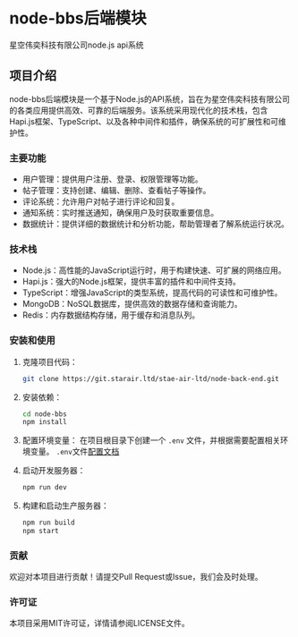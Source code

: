 # node-bbs后端模块

星空伟奕科技有限公司node.js api系统

## 项目介绍

node-bbs后端模块是一个基于Node.js的API系统，旨在为星空伟奕科技有限公司的各类应用提供高效、可靠的后端服务。该系统采用现代化的技术栈，包含Hapi.js框架、TypeScript、以及各种中间件和插件，确保系统的可扩展性和可维护性。

### 主要功能

- 用户管理：提供用户注册、登录、权限管理等功能。
- 帖子管理：支持创建、编辑、删除、查看帖子等操作。
- 评论系统：允许用户对帖子进行评论和回复。
- 通知系统：实时推送通知，确保用户及时获取重要信息。
- 数据统计：提供详细的数据统计和分析功能，帮助管理者了解系统运行状况。

### 技术栈

- Node.js：高性能的JavaScript运行时，用于构建快速、可扩展的网络应用。
- Hapi.js：强大的Node.js框架，提供丰富的插件和中间件支持。
- TypeScript：增强JavaScript的类型系统，提高代码的可读性和可维护性。
- MongoDB：NoSQL数据库，提供高效的数据存储和查询能力。
- Redis：内存数据结构存储，用于缓存和消息队列。

### 安装和使用

1. 克隆项目代码：
    ```sh
    git clone https://git.starair.ltd/stae-air-ltd/node-back-end.git
    ```

2. 安装依赖：
    ```sh
    cd node-bbs
    npm install
    ```

3. 配置环境变量：
    在项目根目录下创建一个 `.env` 文件，并根据需要配置相关环境变量。
    `.env`文件[配置文档](https://docs.starair.ltd/docs/api/compoents/config/) 

4. 启动开发服务器：
    ```sh
    npm run dev
    ```

5. 构建和启动生产服务器：
    ```sh
    npm run build
    npm start
    ```

### 贡献

欢迎对本项目进行贡献！请提交Pull Request或Issue，我们会及时处理。

### 许可证

本项目采用MIT许可证，详情请参阅LICENSE文件。